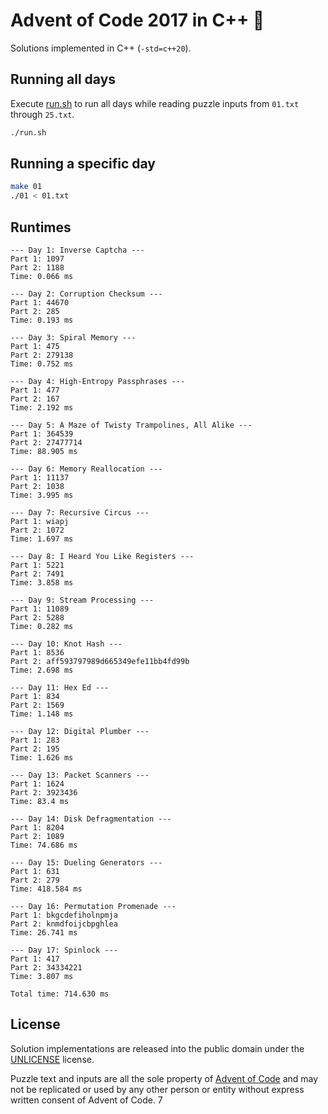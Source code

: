 # Advent of Code 2017 in C++ 🎄

Solutions implemented in C++ (`-std=c++20`).

## Running all days

Execute [run.sh](run.sh) to run all days while reading puzzle inputs from `01.txt` through `25.txt`.

```sh
./run.sh
```

## Running a specific day

```sh
make 01
./01 < 01.txt
```

## Runtimes

```
--- Day 1: Inverse Captcha ---
Part 1: 1097
Part 2: 1188
Time: 0.066 ms

--- Day 2: Corruption Checksum ---
Part 1: 44670
Part 2: 285
Time: 0.193 ms

--- Day 3: Spiral Memory ---
Part 1: 475
Part 2: 279138
Time: 0.752 ms

--- Day 4: High-Entropy Passphrases ---
Part 1: 477
Part 2: 167
Time: 2.192 ms

--- Day 5: A Maze of Twisty Trampolines, All Alike ---
Part 1: 364539
Part 2: 27477714
Time: 88.905 ms

--- Day 6: Memory Reallocation ---
Part 1: 11137
Part 2: 1038
Time: 3.995 ms

--- Day 7: Recursive Circus ---
Part 1: wiapj
Part 2: 1072
Time: 1.697 ms

--- Day 8: I Heard You Like Registers ---
Part 1: 5221
Part 2: 7491
Time: 3.858 ms

--- Day 9: Stream Processing ---
Part 1: 11089
Part 2: 5288
Time: 0.282 ms

--- Day 10: Knot Hash ---
Part 1: 8536
Part 2: aff593797989d665349efe11bb4fd99b
Time: 2.698 ms

--- Day 11: Hex Ed ---
Part 1: 834
Part 2: 1569
Time: 1.148 ms

--- Day 12: Digital Plumber ---
Part 1: 283
Part 2: 195
Time: 1.626 ms

--- Day 13: Packet Scanners ---
Part 1: 1624
Part 2: 3923436
Time: 83.4 ms

--- Day 14: Disk Defragmentation ---
Part 1: 8204
Part 2: 1089
Time: 74.686 ms

--- Day 15: Dueling Generators ---
Part 1: 631
Part 2: 279
Time: 418.584 ms

--- Day 16: Permutation Promenade ---
Part 1: bkgcdefiholnpmja
Part 2: knmdfoijcbpghlea
Time: 26.741 ms

--- Day 17: Spinlock ---
Part 1: 417
Part 2: 34334221
Time: 3.807 ms

Total time: 714.630 ms
```

## License

Solution implementations are released into the public domain under the [UNLICENSE](/UNLICENSE) license.

Puzzle text and inputs are all the sole property of [Advent of Code](https://adventofcode.com/) and may not be replicated or used by any other person or entity without express written consent of Advent of Code.
7
